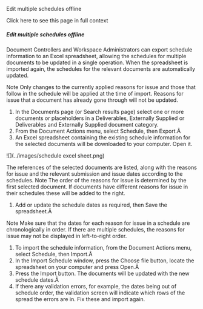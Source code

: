 Edit multiple schedules offline

Click here to see this page in full context

#####  Edit multiple schedules offline

Document Controllers and Workspace Administrators can export schedule
information to an Excel spreadsheet, allowing the schedules for multiple
documents to be updated in a single operation. When the spreadsheet is
imported again, the schedules for the relevant documents are automatically
updated.

Note  Only changes to the currently applied reasons for issue and those that
follow in the schedule will be applied at the time of import. Reasons for
issue that a document has already gone through will not be updated.

  1. In the Documents page (or Search results page) select one or more documents or placeholders in a Deliverables, Externally Supplied or Deliverables and Externally Supplied document category. 
  2. From the Document Actions menu, select Schedule, then Export.Â 
  3. An Excel spreadsheet containing the existing schedule information for the selected documents will be downloaded to your computer. Open it. 

![](../images/schedule excel sheet.png)

The references of the selected documents are listed, along with the reasons
for issue and the relevant submission and issue dates according to the
schedules.  Note  The order of the reasons for issue is determined by the
first selected document. If documents have different reasons for issue in
their schedules these will be added to the right.

  1. Add or update the schedule dates as required, then Save the spreadsheet.Â 

Note  Make sure that the dates for each reason for issue in a schedule are
chronologically in order. If there are multiple schedules, the reasons for
issue may not be displayed in left-to-right order.

  1. To import the schedule information, from the Document Actions menu, select Schedule, then Import.Â 
  2. In the Import Schedule window, press the Choose file button, locate the spreadsheet on your computer and press Open.Â 
  3. Press the Import button. The documents will be updated with the new schedule dates.Â 
  4. If there any validation errors, for example, the dates being out of schedule order, the validation screen will indicate which rows of the spread the errors are in. Fix these and import again. 

